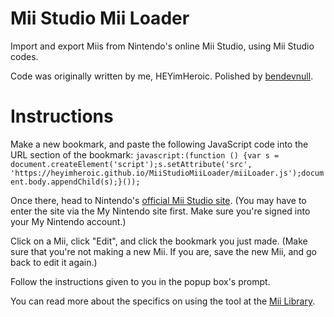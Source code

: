# Mii Studio Mii Loader
Import and export Miis from Nintendo's online Mii Studio, using Mii Studio codes.

Code was originally written by me, HEYimHeroic. Polished by [bendevnull](https://github.com/bendevnull).

# Instructions
Make a new bookmark, and paste the following JavaScript code into the URL section of the bookmark:
`javascript:(function () {var s = document.createElement('script');s.setAttribute('src', 'https://heyimheroic.github.io/MiiStudioMiiLoader/miiLoader.js');document.body.appendChild(s);}());`

Once there, head to Nintendo's [official Mii Studio site](https://my.nintendo.com/mii). (You may have to enter the site via the My Nintendo site first. Make sure you're signed into your My Nintendo account.)

Click on a Mii, click "Edit", and click the bookmark you just made. (Make sure that you're not making a new Mii. If you are, save the new Mii, and go back to edit it again.)

Follow the instructions given to you in the popup box's prompt.

You can read more about the specifics on using the tool at the [Mii Library](https://www.miilibrary.com/FAQ#h.pf4lefk6peji).
